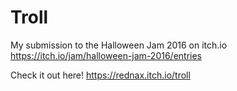 # Troll

My submission to the Halloween Jam 2016 on itch.io https://itch.io/jam/halloween-jam-2016/entries

Check it out here! https://rednax.itch.io/troll
